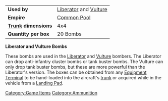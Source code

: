 |                                  |                                                     |
| -------------------------------- | --------------------------------------------------- |
| **Used by**                      | [Liberator](Liberator.md) and [Vulture](Vulture.md) |
| **Empire**                       | [Common Pool](Common_Pool.md)                       |
| **[Trunk](Trunk.md) dimensions** | 4x4                                                 |
| **Quantity per box**             | 20 Bombs                                            |

**Liberator and Vulture Bombs**

These bombs are used in the [Liberator](Liberator.md) and
[Vulture](Vulture.md) bombers. The Liberator can drop
anti-infantry cluster bombs or tank buster bombs. The Vulture can only
drop tank buster bombs, but these are more powerful than the Liberator's
version. The boxes can be obtained from any [Equipment
Terminal](Equipment_Terminal.md) to be hand-loaded into the
aircraft's [trunk](Trunk.md) or acquired while in the vehicle
from a [Landing Pad](Landing_Pad.md).

[Category:Game Items](Category:Game_Items.md)
[Category:Ammunition](Category:Ammunition.md)

